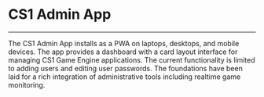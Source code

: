 # CS1 Admin App
____

The CS1 Admin App installs as a PWA on laptops, desktops, and mobile devices.  The app provides a dashboard with a card layout interface for managing CS1 Game Engine applications.  The current functionality is limited to adding users and editing user passwords.  The foundations have been laid for a rich integration of administrative tools including realtime game monitoring.